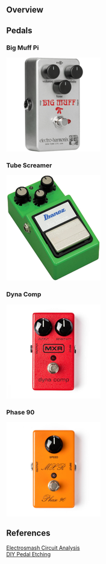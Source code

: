 <!--
Comments
-->

## Overview


## Pedals
### Big Muff Pi
<img src="https://raw.githubusercontent.com/t-christison/guitar-pedals/dev/big-muff/big-muff-pi-rams-head.jpg" alt="Electro-Harmonix Big Muff Pi" width="250">

### Tube Screamer
<img src="https://raw.githubusercontent.com/t-christison/guitar-pedals/dev/tube-screamer/tube-screamer.jpg" alt="Ibanez Tube Screamer" width="250">

### Dyna Comp 
<img src="https://raw.githubusercontent.com/t-christison/guitar-pedals/dev/dyna-comp/dynacomp.jpg" alt="MXR Dyna Comp" width="250">

### Phase 90
<img src="https://raw.githubusercontent.com/t-christison/guitar-pedals/dev/phase-90/phase-90-script.jpg" alt="MXR Phase 90" width="250">

## References  
[Electrosmash Circuit Analysis](https://www.electrosmash.com/)  
[DIY Pedal Etching](https://diy-guitar-effects.tumblr.com/etching)  
